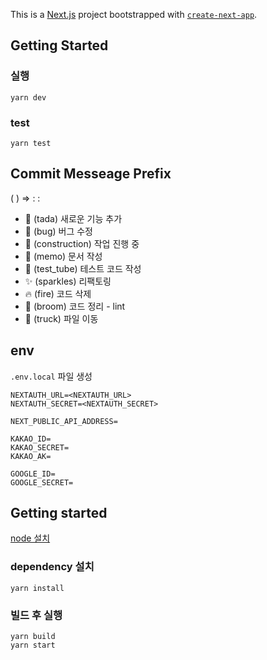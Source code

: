This is a [Next.js](https://nextjs.org/) project bootstrapped with [`create-next-app`](https://github.com/vercel/next.js/tree/canary/packages/create-next-app).

## Getting Started

### 실행

```
yarn dev
```

### test

```
yarn test
```

## Commit Messeage Prefix

( ) => : :

- 🎉 (tada) 새로운 기능 추가
- 🐛 (bug) 버그 수정
- 🚧 (construction) 작업 진행 중
- 📝 (memo) 문서 작성
- 🧪 (test_tube) 테스트 코드 작성
- ✨ (sparkles) 리팩토링
- 🔥 (fire) 코드 삭제
- 🧹 (broom) 코드 정리 - lint
- 🚚 (truck) 파일 이동

## env

`.env.local` 파일 생성

```
NEXTAUTH_URL=<NEXTAUTH_URL>
NEXTAUTH_SECRET=<NEXTAUTH_SECRET>

NEXT_PUBLIC_API_ADDRESS=

KAKAO_ID=
KAKAO_SECRET=
KAKAO_AK=

GOOGLE_ID=
GOOGLE_SECRET=
```

## Getting started

[node 설치](https://nodejs.org/en)

### dependency 설치

```
yarn install
```

### 빌드 후 실행

```
yarn build
yarn start
```
